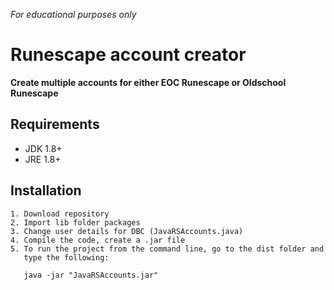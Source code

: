 *For educational purposes only*

# Runescape account creator

**Create multiple accounts for either EOC Runescape or Oldschool Runescape**

## Requirements

* JDK 1.8+
* JRE 1.8+

## Installation

    1. Download repository
    2. Import lib folder packages
    3. Change user details for DBC (JavaRSAccounts.java)
    4. Compile the code, create a .jar file
    5. To run the project from the command line, go to the dist folder and
       type the following:
       
       java -jar "JavaRSAccounts.jar" 
